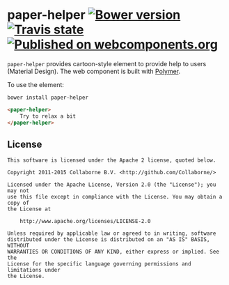 paper-helper [![Bower version](https://badge.fury.io/bo/paper-helper.svg)](http://badge.fury.io/bo/paper-helper) [![Travis state](https://travis-ci.org/Collaborne/paper-helper.svg?branch=master)](https://travis-ci.org/Collaborne/paper-helper) [![Published on webcomponents.org](https://img.shields.io/badge/webcomponents.org-published-blue.svg)](https://www.webcomponents.org/Collaborne/paper-helper)
=========

`paper-helper` provides cartoon-style element to provide help to users (Material Design). The web component is built with [Polymer](https://www.polymer-project.org).


To use the element:

`bower install paper-helper`

<!--
```
<custom-element-demo>
  <template>
    <script src="../webcomponentsjs/webcomponents-lite.js"></script>
    <link rel="import" href="paper-helper.html">
    <next-code-block></next-code-block>
  </template>
</custom-element-demo>
```
-->
```html
<paper-helper>
    Try to relax a bit
</paper-helper>
```


## License

    This software is licensed under the Apache 2 license, quoted below.

    Copyright 2011-2015 Collaborne B.V. <http://github.com/Collaborne/>

    Licensed under the Apache License, Version 2.0 (the "License"); you may not
    use this file except in compliance with the License. You may obtain a copy of
    the License at

        http://www.apache.org/licenses/LICENSE-2.0

    Unless required by applicable law or agreed to in writing, software
    distributed under the License is distributed on an "AS IS" BASIS, WITHOUT
    WARRANTIES OR CONDITIONS OF ANY KIND, either express or implied. See the
    License for the specific language governing permissions and limitations under
    the License.
    